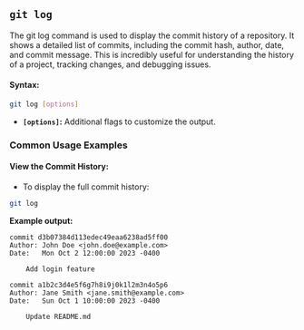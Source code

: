 ## `git log`
The git log command is used to display the commit history of a repository. It shows a detailed list of commits, including the commit hash, author, date, and commit message. This is incredibly useful for understanding the history of a project, tracking changes, and debugging issues.
#### Syntax:
```bash
git log [options]
```
- **`[options]`:** Additional flags to customize the output.
### Common Usage Examples
#### View the Commit History:
- To display the full commit history:
```bash
git log
```
**Example output:**
```
commit d3b07384d113edec49eaa6238ad5ff00
Author: John Doe <john.doe@example.com>
Date:   Mon Oct 2 12:00:00 2023 -0400

    Add login feature

commit a1b2c3d4e5f6g7h8i9j0k1l2m3n4o5p6
Author: Jane Smith <jane.smith@example.com>
Date:   Sun Oct 1 10:00:00 2023 -0400

    Update README.md
```
